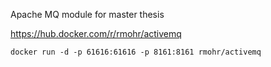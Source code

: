Apache MQ module for master thesis

https://hub.docker.com/r/rmohr/activemq

`docker run -d -p 61616:61616 -p 8161:8161 rmohr/activemq`